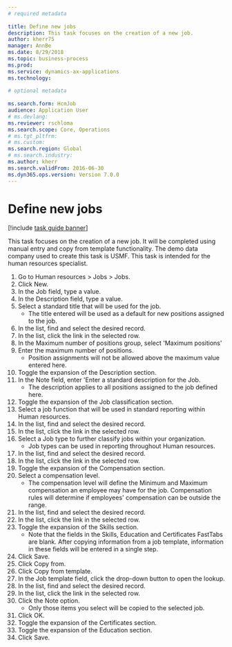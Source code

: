 ```yaml
--- 
# required metadata 
 
title: Define new jobs
description: This task focuses on the creation of a new job. 
author: kherr75
manager: AnnBe 
ms.date: 8/29/2018
ms.topic: business-process 
ms.prod:  
ms.service: dynamics-ax-applications 
ms.technology:  
 
# optional metadata 
 
ms.search.form: HcmJob   
audience: Application User 
# ms.devlang:  
ms.reviewer: rschloma
ms.search.scope: Core, Operations 
# ms.tgt_pltfrm:  
# ms.custom:  
ms.search.region: Global
# ms.search.industry: 
ms.author: kherr
ms.search.validFrom: 2016-06-30 
ms.dyn365.ops.version: Version 7.0.0 
---
```

# Define new jobs

[!include [task guide banner](../../includes/task-guide-banner.md)]

This task focuses on the creation of a new job. It will be completed using manual entry and copy from template functionality. The demo data company used to create this task is USMF. This task is intended for the human resources specialist.

1. Go to Human resources > Jobs > Jobs.
2. Click New.
3. In the Job field, type a value.
4. In the Description field, type a value.
5. Select a standard title that will be used for the job. 
    * The title entered will be used as a default for new positions assigned to the job.  
6. In the list, find and select the desired record.
7. In the list, click the link in the selected row.
8. In the Maximum number of positions group, select 'Maximum positions'
9. Enter the maximum number of positions. 
    * Position assignments will not be allowed above the maximum value entered here.  
10. Toggle the expansion of the Description section.
11. In the Note field, enter 'Enter a standard description for the Job.
    * The description applies to all positions assigned to the job defined here.  
12. Toggle the expansion of the Job classification section.
13. Select a job function that will be used in standard reporting within Human resources.
14. In the list, find and select the desired record.
15. In the list, click the link in the selected row.
16. Select a Job type to further classify jobs within your organization. 
    * Job types can be used in reporting throughout Human resources.  
17. In the list, find and select the desired record.
18. In the list, click the link in the selected row.
19. Toggle the expansion of the Compensation section.
20. Select a compensation level.
    * The compensation level will define the Minimum and Maximum compensation an employee may have for the job. Compensation rules will determine if employees' compensation can be outside the range.  
21. In the list, find and select the desired record.
22. In the list, click the link in the selected row.
23. Toggle the expansion of the Skills section.
    * Note that the fields in the Skills, Education and Certificates FastTabs are blank. After copying information from a job template, information in these fields will be entered in a single step.   
24. Click Save.
25. Click Copy from.
26. Click Copy from template.
27. In the Job template field, click the drop-down button to open the lookup.
28. In the list, find and select the desired record.
29. In the list, click the link in the selected row.
30. Click the Note option.
    * Only those items you select will be copied to the selected job.    
31. Click OK.
32. Toggle the expansion of the Certificates section.
33. Toggle the expansion of the Education section.
34. Click Save.

